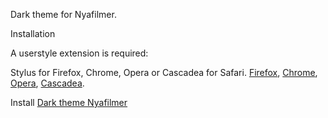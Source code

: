 Dark theme for Nyafilmer.

Installation

A userstyle extension is required:

Stylus for Firefox, Chrome, Opera or Cascadea for Safari.
<a href="https://addons.mozilla.org/en-US/firefox/addon/styl-us/" rel="nofollow">Firefox</a>, <a href="https://chrome.google.com/webstore/detail/stylus/clngdbkpkpeebahjckkjfobafhncgmne" rel="nofollow">Chrome</a>, <a href="https://addons.opera.com/en-gb/extensions/details/stylus/" rel="nofollow">Opera</a>, <a href="https://cascadea.app/" rel="nofollow">Cascadea</a>.

Install <a href="https://github.com/Jimpin/Themes/raw/master/Nyafilmer/nyafilmer.user.css" rel="nofollow">Dark theme Nyafilmer</a>
